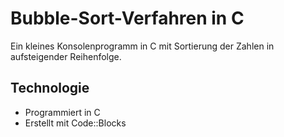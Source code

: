 # Bubble-Sort-Verfahren in C
Ein kleines Konsolenprogramm in C mit Sortierung der Zahlen in aufsteigender Reihenfolge.

## Technologie
- Programmiert in C
- Erstellt mit Code::Blocks
